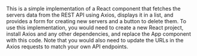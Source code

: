 This is a simple implementation of a React component that fetches the servers data from the REST API using Axios, displays it in a list, and provides a form for creating new servers and a button to delete them. To use this implementation, you would need to create a new React project, install Axios and any other dependencies, and replace the App component with this code. Note that you would also need to update the URLs in the Axios requests to match your own API endpoints.
